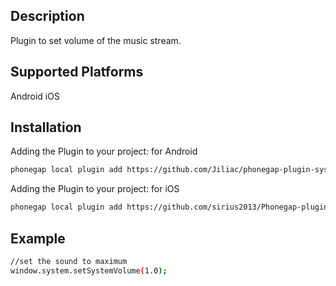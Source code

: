 ## Description

Plugin to set volume of the music stream.

## Supported Platforms

Android
iOS

## Installation

Adding the Plugin to your project: for Android
```bash
phonegap local plugin add https://github.com/Jiliac/phonegap-plugin-systemvolume.git
```


Adding the Plugin to your project: for iOS
```bash
phonegap local plugin add https://github.com/sirius2013/Phonegap-plugin-ios-android-systemvolume.git
```

## Example

```bash
//set the sound to maximum
window.system.setSystemVolume(1.0);
```
